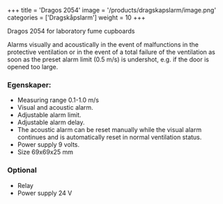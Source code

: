 +++
title = 'Dragos 2054'
image = '/products/dragskapslarm/image.png'
categories = ['Dragskåpslarm']
weight = 10
+++

Dragos 2054 for laboratory fume cupboards

Alarms visually and acoustically in the event of malfunctions in the protective ventilation or in the event of a total failure of the ventilation as soon as the preset alarm limit (0.5 m/s) is undershot, e.g. if the door is opened too large.

<!--more-->

### Egenskaper:

- Measuring range 0.1-1.0 m/s
- Visual and acoustic alarm.
- Adjustable alarm limit.
- Adjustable alarm delay.
- The acoustic alarm can be reset manually while the visual alarm continues and is automatically reset in normal ventilation status.
- Power supply 9 volts.
- Size 69x69x25 mm

### Optional

- Relay
- Power supply 24 V
